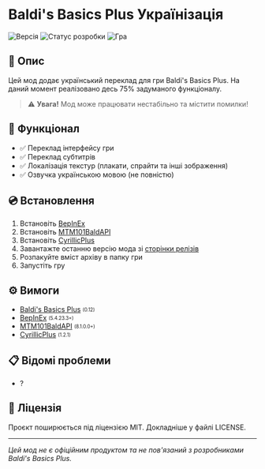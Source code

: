 # Baldi's Basics Plus Українізація

![Версія](https://img.shields.io/badge/Версія-1.0.0.5-blue)
![Статус розробки](https://img.shields.io/badge/Статус-75%25-yellow)
![Гра](https://img.shields.io/badge/Гра-Baldi's%20Basics%20Plus%200.12-green)

## 📝 Опис

Цей мод додає український переклад для гри Baldi's Basics Plus. На даний момент реалізовано десь 75% задуманого функціоналу.

> ⚠️ **Увага!** Мод може працювати нестабільно та містити помилки!

## 🚀 Функціонал

* ✅ Переклад інтерфейсу гри
* ✅ Переклад субтитрів
* ✅ Локалізація текстур (плакати, спрайти та інші зображення)
* ✅ Озвучка українською мовою (не повністю)

## 💿 Встановлення

1. Встановіть [BepInEx](https://github.com/BepInEx/BepInEx)
2. Встановіть [MTM101BaldAPI](https://gamebanana.com/mods/383711)
3. Встановіть [CyrillicPlus](https://gamebanana.com/mods/524258)
4. Завантажте останню версію мода зі [сторінки релізів](https://github.com/Denyscrasav4ik/BBPU/releases)
5. Розпакуйте вміст архіву в папку гри
6. Запустіть гру

## ⚙️ Вимоги

* [Baldi's Basics Plus](https://www.basicallygames.com/baldis-basics-plus) <sub><sup>(0.12)</sup></sub>
* [BepInEx](https://github.com/BepInEx/BepInEx/releases/latest) <sub><sup>(5.4.23.3+)</sup></sub>
* [MTM101BaldAPI](https://gamebanana.com/mods/383711) <sub><sup>(8.1.0.0+)</sup></sub>
* [CyrillicPlus](https://gamebanana.com/mods/524258) <sub><sup>(1.2.1)</sup></sub>

## 📋 Відомі проблеми

* ?

## 📜 Ліцензія

Проєкт поширюється під ліцензією MIT. Докладніше у файлі LICENSE.

---

*Цей мод не є офіційним продуктом та не пов'язаний з розробниками Baldi's Basics Plus.*
